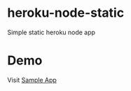 # heroku-node-static
Simple static heroku node app

# Demo
Visit [Sample App](https://dashboard-deployment.herokuapp.com/)


